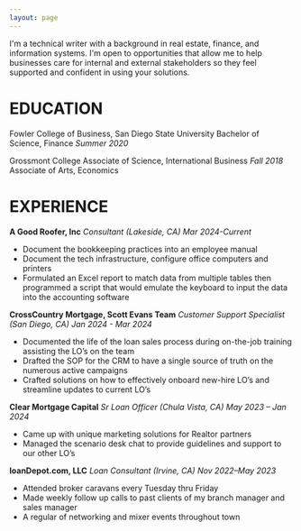 ```yaml
---
layout: page
---
```


I'm a technical writer with a background in real estate, finance, and information systems. I'm open to opportunities that allow me to help businesses care for internal and external stakeholders so they feel supported and confident in using your solutions.

# EDUCATION
Fowler College of Business, San Diego State University
Bachelor of Science, Finance *Summer 2020*

Grossmont College
Associate of Science, International Business *Fall 2018*
Associate of Arts, Economics

# EXPERIENCE
__A Good Roofer, Inc__
*Consultant (Lakeside, CA) Mar 2024-Current*
- Document the bookkeeping practices into an employee manual
- Document the tech infrastructure, configure office computers and printers
- Formulated an Excel report to match data from multiple tables then programmed a script that would emulate the keyboard to input the data into the accounting software


__CrossCountry Mortgage, Scott Evans Team__
*Customer Support Specialist (San Diego, CA) Jan 2024 - Mar 2024*
- Documented the life of the loan sales process during on-the-job training assisting the LO’s on the team
- Drafted the SOP for the CRM to have a single source of truth on the numerous active campaigns
- Crafted solutions on how to effectively onboard new-hire LO’s and streamline updates to current LO’s


__Clear Mortgage Capital__
*Sr Loan Officer (Chula Vista, CA) May 2023 – Jan 2024*
- Came up with unique marketing solutions for Realtor partners
- Managed the scenario desk chat to provide guidelines and support to our other LO’s


__loanDepot.com, LLC__
*Loan Consultant (Irvine, CA) Nov 2022–May 2023*
- Attended broker caravans every Tuesday thru Friday
- Made weekly follow up calls to past clients of my branch manager and sales manager 
- A regular of networking and mixer events throughout town
